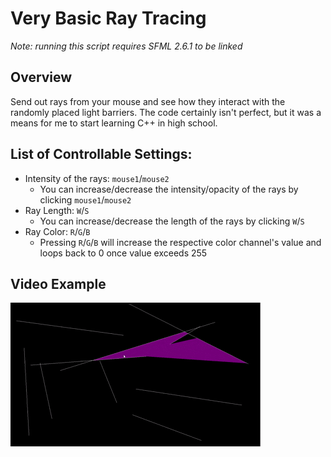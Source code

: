 # Very Basic Ray Tracing  
_Note: running this script requires SFML 2.6.1 to be linked_

## Overview
Send out rays from your mouse and see how they interact with the randomly placed light barriers. The code certainly isn't perfect, but it was a means for me to start learning C++ in high school.

## List of Controllable Settings:
- Intensity of the rays: `mouse1`/`mouse2`
  * You can increase/decrease the intensity/opacity of the rays by clicking `mouse1`/`mouse2`
- Ray Length: `W`/`S`
  * You can increase/decrease the length of the rays by clicking `W`/`S`
- Ray Color: `R`/`G`/`B`
  * Pressing `R`/`G`/`B` will increase the respective color channel's value and loops back to 0 once value exceeds 255 

## Video Example
![screen_recording_raycast](screen_recording_raycast.gif)
